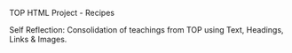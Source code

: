TOP HTML Project - Recipes

Self Reflection: 
Consolidation of teachings from TOP using Text, Headings, Links & Images.

